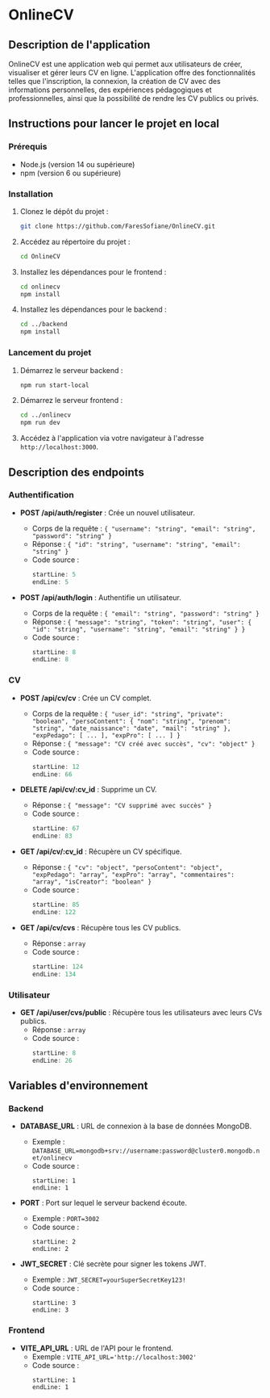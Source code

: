 # OnlineCV

## Description de l'application

OnlineCV est une application web qui permet aux utilisateurs de créer, visualiser et gérer leurs CV en ligne. L'application offre des fonctionnalités telles que l'inscription, la connexion, la création de CV avec des informations personnelles, des expériences pédagogiques et professionnelles, ainsi que la possibilité de rendre les CV publics ou privés.

## Instructions pour lancer le projet en local

### Prérequis

- Node.js (version 14 ou supérieure)
- npm (version 6 ou supérieure)

### Installation

1. Clonez le dépôt du projet :

   ```bash
   git clone https://github.com/FaresSofiane/OnlineCV.git
   ```

2. Accédez au répertoire du projet :

   ```bash
   cd OnlineCV
   ```

3. Installez les dépendances pour le frontend :

   ```bash
   cd onlinecv
   npm install
   ```

4. Installez les dépendances pour le backend :

   ```bash
   cd ../backend
   npm install
   ```

### Lancement du projet

1. Démarrez le serveur backend :

   ```bash
   npm run start-local
   ```

2. Démarrez le serveur frontend :

   ```bash
   cd ../onlinecv
   npm run dev
   ```

3. Accédez à l'application via votre navigateur à l'adresse `http://localhost:3000`.

## Description des endpoints

### Authentification

- **POST /api/auth/register** : Crée un nouvel utilisateur.

  - Corps de la requête : `{ "username": "string", "email": "string", "password": "string" }`
  - Réponse : `{ "id": "string", "username": "string", "email": "string" }`
  - Code source :
    ```javascript:OnlineCV/backend/routes/auth.js
    startLine: 5
    endLine: 5
    ```

- **POST /api/auth/login** : Authentifie un utilisateur.
  - Corps de la requête : `{ "email": "string", "password": "string" }`
  - Réponse : `{ "message": "string", "token": "string", "user": { "id": "string", "username": "string", "email": "string" } }`
  - Code source :
    ```javascript:OnlineCV/backend/routes/auth.js
    startLine: 8
    endLine: 8
    ```

### CV

- **POST /api/cv/cv** : Crée un CV complet.

  - Corps de la requête : `{ "user_id": "string", "private": "boolean", "persoContent": { "nom": "string", "prenom": "string", "date_naissance": "date", "mail": "string" }, "expPedago": [ ... ], "expPro": [ ... ] }`
  - Réponse : `{ "message": "CV créé avec succès", "cv": "object" }`
  - Code source :
    ```javascript:OnlineCV/backend/routes/cv.js
    startLine: 12
    endLine: 66
    ```

- **DELETE /api/cv/:cv_id** : Supprime un CV.

  - Réponse : `{ "message": "CV supprimé avec succès" }`
  - Code source :
    ```javascript:OnlineCV/backend/routes/cv.js
    startLine: 67
    endLine: 83
    ```

- **GET /api/cv/:cv_id** : Récupère un CV spécifique.

  - Réponse : `{ "cv": "object", "persoContent": "object", "expPedago": "array", "expPro": "array", "commentaires": "array", "isCreator": "boolean" }`
  - Code source :
    ```javascript:OnlineCV/backend/routes/cv.js
    startLine: 85
    endLine: 122
    ```

- **GET /api/cv/cvs** : Récupère tous les CV publics.
  - Réponse : `array`
  - Code source :
    ```javascript:OnlineCV/backend/routes/cv.js
    startLine: 124
    endLine: 134
    ```

### Utilisateur

- **GET /api/user/cvs/public** : Récupère tous les utilisateurs avec leurs CVs publics.
  - Réponse : `array`
  - Code source :
    ```javascript:OnlineCV/backend/routes/user.js
    startLine: 8
    endLine: 26
    ```

## Variables d'environnement

### Backend

- **DATABASE_URL** : URL de connexion à la base de données MongoDB.

  - Exemple : `DATABASE_URL=mongodb+srv://username:password@cluster0.mongodb.net/onlinecv`
  - Code source :
    ```OnlineCV/backend/.env
    startLine: 1
    endLine: 1
    ```

- **PORT** : Port sur lequel le serveur backend écoute.

  - Exemple : `PORT=3002`
  - Code source :
    ```OnlineCV/backend/.env
    startLine: 2
    endLine: 2
    ```

- **JWT_SECRET** : Clé secrète pour signer les tokens JWT.
  - Exemple : `JWT_SECRET=yourSuperSecretKey123!`
  - Code source :
    ```OnlineCV/backend/.env
    startLine: 3
    endLine: 3
    ```

### Frontend

- **VITE_API_URL** : URL de l'API pour le frontend.
  - Exemple : `VITE_API_URL='http://localhost:3002'`
  - Code source :
    ```OnlineCV/onlinecv/.env
    startLine: 1
    endLine: 1
    ```
